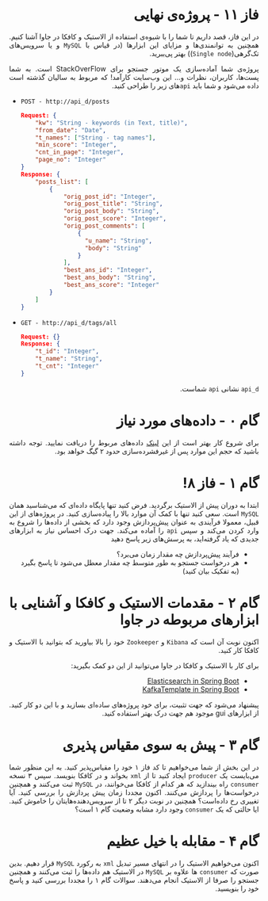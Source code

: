 <div dir="rtl" align="Justify">

فاز ۱۱ - پروژه‌ی نهایی
=====================

در این فاز، قصد داریم تا شما را با شیوه‌ی استفاده از الاستیک و کافکا در جاوا آشنا کنیم. همچنین به توانمندی‌ها و مزایای این ابزارها (در قیاس با `MySQL` و یا سرویس‌های تک‌گرهی(`Single node`)) بهتر پی‌ببرید.

پروژه‌ی شما آماده‌سازی یک موتور جستجو برای StackOverFlow است. به شما پست‌ها، کاربران، نظرات و... این وب‌سایت کارآمد! که مربوط به سالیان گذشته است داده می‌شود و شما باید `api`های زیر را  طراحی کنید.

<div dir="ltr" >

* `POST - http://api_d/posts`
  ```json
  Request: {
      "kw": "String - keywords (in Text, title)",
      "from_date": "Date",
      "t_names": ["String - tag names"],
      "min_score": "Integer",
      "cnt_in_page": "Integer",
      "page_no": "Integer"
  }
  Response: {
      "posts_list": [
          {
              "orig_post_id": "Integer",
              "orig_post_title": "String",
              "orig_post_body": "String",
              "orig_post_score": "Integer",
              "orig_post_comments": [
                  {
                    "u_name": "String",
                    "body": "String"
                  }
              ],
              "best_ans_id": "Integer",
              "best_ans_body": "String",
              "best_ans_score": "Integer"
          }
      ]
  }
  ```
* `GET - http://api_d/tags/all`
  ```json
  Request: {}
  Response: {
      "t_id": "Integer",
      "t_name": "String",
      "t_cnt": "Integer"
  }
  ```

</div>

  `api_d` نشانی `api` شماست.

گام ۰ - داده‌های مورد نیاز
=========================

برای شروع کار بهتر است از این [لینک](https://archive.org/download/stackexchange/softwareengineering.stackexchange.com.7z) داده‌های مربوط را دریافت نمایید. توجه داشته باشید که حجم این موارد پس از غیرفشرده‌سازی حدود ۲ گیگ خواهد بود.

گام ۱ - فاز ۸!
==============

ابتدا به دوران پیش از الاستیک برگردید. فرض کنید تنها پایگاه داده‌ای که می‌شناسید همان `MySQL` است. سعی کنید تنها با کمک آن موارد بالا را پیاده‌سازی کنید. در پروژه‌های از این قبیل، معمولا فرآیندی به عنوان پیش‌پردازش وجود دارد که بخشی از داده‌ها را شروع به وارد کردن می‌کند و سپس `api` را آماده می‌کند. جهت درک احساس نیاز به ابزارهای جدیدی که یاد گرفته‌اید، به پرسش‌های زیر پاسخ دهید
* فرآیند پیش‌پردازش چه مقدار زمان می‌برد؟
* هر درخواست جستجو به طور متوسط چه مقدار معطل می‌شود تا پاسخ بگیرد (به تفکیک بیان کنید)

گام ۲ - مقدمات الاستیک و کافکا و آشنایی با ابزارهای مربوطه در جاوا
=================================================================

اکنون نوبت آن است که `Kibana` و `Zookeeper` خود را بالا بیاورید که بتوانید با الاستیک و کافکا کار کنید.

برای کار با الاستیک و کافکا در جاوا می‌توانید از این دو کمک بگیرید:
* [Elasticsearch in Spring Boot](https://www.baeldung.com/spring-data-elasticsearch-tutorial)
* [KafkaTemplate in Spring Boot](https://www.baeldung.com/spring-kafka)

پیشنهاد می‌شود که جهت تثبیت، برای خود پروژه‌های ساده‌ای بسازید و با این دو کار کنید. از ابزارهای gui موجود هم جهت درک بهتر استفاده کنید.

گام ۳ - پیش به سوی مقیاس پذیری
==============================

در این بخش از شما می‌خواهیم تا کد فاز ۱ خود را مقیاس‌پذیر کنید. به این منظور شما می‌بایست یک `producer` ایجاد کنید تا از `xml` بخواند و در کافکا بنویسد. سپس ۳ نسخه `consumer` راه بیندازید که هر کدام از کافکا می‌خوانند، در `MySQL` ثبت می‌کنند و همچنین درخواست‌ها را پردازش می‌کنند. 
اکنون مجددا زمان پیش پردازش را بررسی کنید. آیا تغییری رخ داده‌است؟ همچنین در نوبت دیگر ۲ تا از سرویس‌دهنده‌هایتان را خاموش کنید. ایا حالتی که یک `consumer` وجود دارد مشابه وضعیت گام ۱ است؟

گام ۴ - مقابله با خیل عظیم
==========================

اکنون می‌خواهیم الاستیک را در انتهای مسیر تبدیل `xml` به رکورد `MySQL` قرار دهیم. بدین صورت که `consumer` ها علاوه بر `MySQL` در الاستیک هم داده‌ها را ثبت می‌کنند و همچنین جستجو را صرفا از الاستیک انجام می‌دهند.
سوالات گام ۱ را مجددا بررسی کنید و پاسخ خود را بنویسید.


</div>